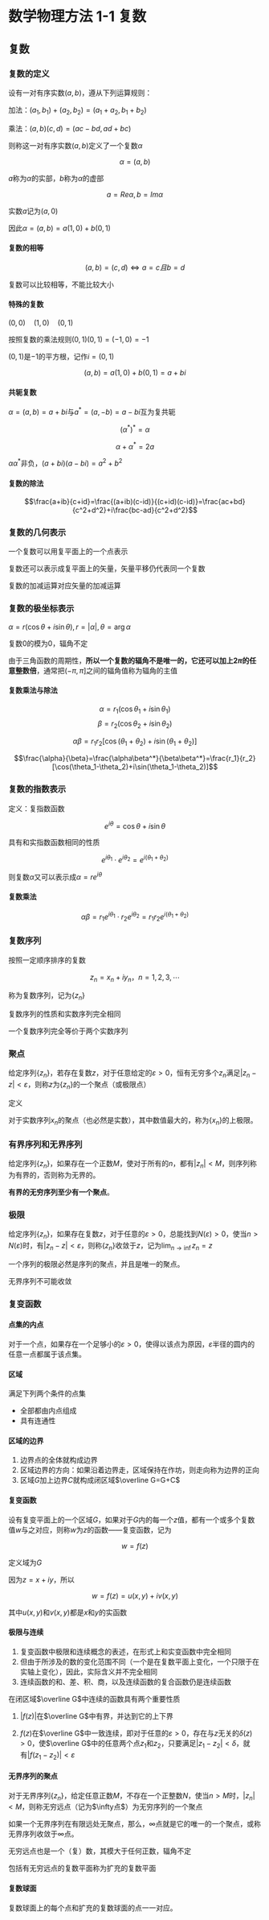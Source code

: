 # 数学物理方法 1-1 复数

## 复数

### 复数的定义

设有一对有序实数$(a,b)$，遵从下列运算规则：

加法：$(a_1,b_1)+(a_2,b_2)=(a_1+a_2,b_1+b_2)$

乘法：$(a,b)(c,d)=(ac-bd,ad+bc)$

则称这一对有序实数$(a,b)$定义了一个复数$\alpha$

$$\alpha = (a,b)$$

$a$称为$\alpha$的实部，$b$称为$\alpha$的虚部

$$a=Re\alpha,b=Im\alpha$$

实数$a$记为$(a,0)$

因此$\alpha=(a,b)=a(1,0)+b(0,1)$

#### 复数的相等

$$(a,b)=(c,d)\Longleftrightarrow a=c且b=d$$

复数可以比较相等，不能比较大小

#### 特殊的复数

$(0,0)\quad(1,0)\quad(0,1)$

按照复数的乘法规则$(0,1)(0,1)=(-1,0)=-1$

$(0,1)$是$-1$的平方根，记作$i=(0,1)$

$$(a,b)=a(1,0)+b(0,1)=a+bi$$

#### 共轭复数

$\alpha=(a,b)=a+bi$与$a^*=(a,-b)=a-bi$互为复共轭

$$(\alpha^*)^*=\alpha$$

$$\alpha+\alpha^*=2a$$

$\alpha\alpha^*$非负，$(a+bi)(a-bi)=a^2+b^2$

#### 复数的除法

$$\frac{a+ib}{c+id}=\frac{(a+ib)(c-id)}{(c+id)(c-id)}=\frac{ac+bd}{c^2+d^2}+i\frac{bc-ad}{c^2+d^2}$$

### 复数的几何表示

一个复数可以用复平面上的一个点表示

复数还可以表示成复平面上的矢量，矢量平移仍代表同一个复数

复数的加减运算对应矢量的加减运算

### 复数的极坐标表示

$\alpha=r(\cos\theta+i\sin\theta),r=|\alpha|,\theta=\arg\alpha$

复数0的模为0，辐角不定

由于三角函数的周期性，**所以一个复数的辐角不是唯一的，它还可以加上$2\pi$的任意整数倍**，通常把$(-\pi,\pi]$之间的辐角值称为辐角的主值

#### 复数乘法与除法

$$\alpha=r_1(\cos\theta_1+i\sin\theta_1)$$
$$\beta=r_2(\cos\theta_2+i\sin\theta_2)$$

$$\alpha\beta=r_1r_2[\cos(\theta_1+\theta_2)+i\sin(\theta_1+\theta_2)]$$

$$\frac{\alpha}{\beta}=\frac{\alpha\beta^*}{\beta\beta^*}=\frac{r_1}{r_2}[\cos(\theta_1-\theta_2)+i\sin(\theta_1-\theta_2)]$$

### 复数的指数表示

定义：复指数函数

$$e^{i\theta}=\cos\theta+i\sin\theta$$

具有和实指数函数相同的性质

$$e^{i\theta_1}\cdot e^{i\theta_2}=e^{i(\theta_1+\theta_2)}$$

则复数$\alpha$又可以表示成$\alpha=re^{i\theta}$

#### 复数乘法

$$\alpha\beta=r_1e^{i\theta_1}\cdot r_2e^{i\theta_2}=r_1r_2e^{i(\theta_1+\theta_2)}$$

### 复数序列

按照一定顺序排序的复数

$$z_n=x_n+iy_n，n=1,2,3,\cdots$$

称为复数序列，记为$\{z_n\}$

复数序列的性质和实数序列完全相同

一个复数序列完全等价于两个实数序列

### 聚点

给定序列$\{z_n\}$，若存在复数$z$，对于任意给定的$\varepsilon>0$，恒有无穷多个$z_n$满足$|z_n-z|<\varepsilon$，则称$z$为$\{z_n\}$的一个聚点（或极限点）

定义

对于实数序列$x_n$的聚点（也必然是实数），其中数值最大的，称为$\{x_n\}$的上极限。

### 有界序列和无界序列

给定序列$\{z_n\}$，如果存在一个正数$M$，使对于所有的$n$，都有$|z_n|<M$，则序列称为有界的，否则称为无界的。

**有界的无穷序列至少有一个聚点**。

### 极限

给定序列$\{z_n\}$，如果存在复数$z$，对于任意的$\varepsilon>0$，总能找到$N(\varepsilon)>0$，使当$n>N(\varepsilon)$时，有$|z_n-z|<\varepsilon$，则称$\{z_n\}$收敛于$z$，记为$\lim_{n\rightarrow\inf}z_n=z$

一个序列的极限必然是序列的聚点，并且是唯一的聚点。

无界序列不可能收敛

### 复变函数

#### 点集的内点

对于一个点，如果存在一个足够小的$\varepsilon>0$，使得以该点为原因，$\varepsilon$半径的圆内的任意一点都属于该点集。

#### 区域

满足下列两个条件的点集
- 全部都由内点组成
- 具有连通性

#### 区域的边界

1. 边界点的全体就构成边界
2. 区域边界的方向：如果沿着边界走，区域保持在作坊，则走向称为边界的正向
3. 区域$G$加上边界$C$就构成闭区域$\overline G=G+C$

#### 复变函数

设有复变平面上的一个区域$G$，如果对于$G$内的每一个$z$值，都有一个或多个复数值$w$与之对应，则称$w$为$z$的函数——复变函数，记为

$$w=f(z)$$

定义域为$G$

因为$z=x+iy$，所以

$$w=f(z)=u(x,y)+iv(x,y)$$

其中$u(x,y)$和$v(x,y)$都是$x$和$y$的实函数

#### 极限与连续

1. 复变函数中极限和连续概念的表述，在形式上和实变函数中完全相同
2. 但由于所涉及的数的变化范围不同（一个是在复数平面上变化，一个只限于在实轴上变化），因此，实际含义并不完全相同
3. 连续函数的和、差、积、商，以及连续函数的复合函数仍是连续函数

在闭区域$\overline G$中连续的函数具有两个重要性质

1. $|f(z)|$在$\overline G$中有界，并达到它的上下界

2. $f(z)$在$\overline G$中一致连续，即对于任意的$\varepsilon>0$，存在与$z$无关的$\delta(z)>0$，使$\overline G$中的任意两个点$z_1$和$z_2$，只要满足$|z_1-z_2|<\delta$，就有$|f(z_1-z_2)|<\varepsilon$

#### 无界序列的聚点

对于无界序列$\{z_n\}$，给定任意正数$M$，不存在一个正整数$N$，使当$n>M$时，$|z_n|<M$，则称无穷远点（记为$\infty点$）为无穷序列的一个聚点

如果一个无界序列在有限远处无聚点，那么，$\infty$点就是它的唯一的一个聚点，或称无界序列收敛于$\infty$点。

无穷远点也是一个（复）数，其模大于任何正数，辐角不定

包括有无穷远点的复数平面称为扩充的复数平面

#### 复数球面

复数球面上的每个点和扩充的复数球面的点一一对应。
